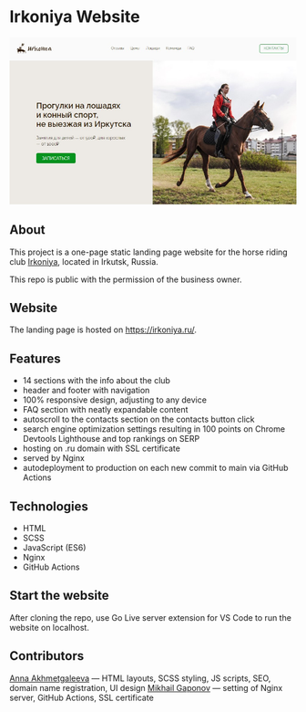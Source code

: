 # Irkoniya Website

![Irkoniya website screenshot](/readme_demo_pic.jpg)

## About

This project is a one-page static landing page website for the horse riding club [Irkoniya](https://www.instagram.com/kskirkoniya/), located in Irkutsk, Russia.

This repo is public with the permission of the business owner.

## Website

The landing page is hosted on https://irkoniya.ru/.

## Features

- 14 sections with the info about the club
- header and footer with navigation
- 100% responsive design, adjusting to any device
- FAQ section with neatly expandable content
- autoscroll to the contacts section on the contacts button click
- search engine optimization settings resulting in 100 points on Chrome Devtools Lighthouse and top rankings on SERP
- hosting on .ru domain with SSL certificate
- served by Nginx
- autodeployment to production on each new commit to main via GitHub Actions

## Technologies

- HTML
- SCSS
- JavaScript (ES6)
- Nginx
- GitHub Actions

## Start the website

After cloning the repo, use Go Live server extension for VS Code to run the website on localhost.

## Contributors

[Anna Akhmetgaleeva](https://github.com/anna-akhmet) — HTML layouts, SCSS styling, JS scripts, SEO, domain name registration, UI design
[Mikhail Gaponov](https://github.com/Contrigra) — setting of Nginx server, GitHub Actions, SSL certificate


